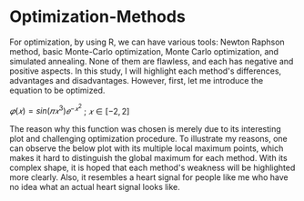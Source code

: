 # Optimization-Methods

For optimization, by using R, we can have various tools: Newton Raphson method, basic Monte-Carlo
optimization, Monte Carlo optimization, and simulated annealing. None of them are flawless, and each
has negative and positive aspects. In this study, I will highlight each method's differences, advantages and
disadvantages. However, first, let me introduce the equation to be optimized. 

$𝜑(𝑥) = sin(𝜋𝑥^3)𝑒^{−𝑥^2}$          ; $𝑥 ∈ [−2, 2]$

The reason why this function was chosen is merely due to its interesting plot and challenging optimization
procedure. To illustrate my reasons, one can observe the below plot with its multiple local maximum
points, which makes it hard to distinguish the global maximum for each method. With its complex shape,
it is hoped that each method's weakness will be highlighted more clearly. Also, it resembles a heart signal
for people like me who have no idea what an actual heart signal looks like.
